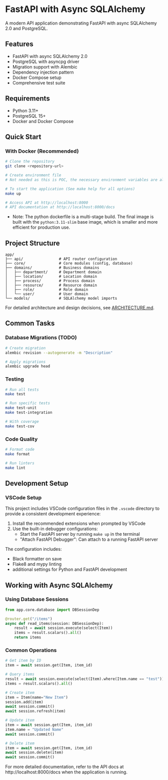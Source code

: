 # FastAPI with Async SQLAlchemy

A modern API application demonstrating FastAPI with async SQLAlchemy 2.0 and PostgreSQL.

## Features

- FastAPI with async SQLAlchemy 2.0
- PostgreSQL with asyncpg driver
- Migration support with Alembic
- Dependency injection pattern
- Docker Compose setup
- Comprehensive test suite

## Requirements

- Python 3.11+
- PostgreSQL 15+
- Docker and Docker Compose

## Quick Start

### With Docker (Recommended)

```bash
# Clone the repository
git clone <repository-url>

# Create environment file
# Not needed as this is POC, the necessary environment variables are already set in the docker-compose.yml file

# To start the application (See make help for all options)
make up

# Access API at http://localhost:8000
# API documentation at http://localhost:8000/docs
```

- Note: The python dockerfile is a multi-stage build. The final image is built with the `python:3.11-slim` base image, which is smaller and more efficient for production use.

## Project Structure

```
app/
├── api/                # API router configuration
├── core/               # Core modules (config, database)
├── domains/            # Business domains
│   ├── department/     # Department domain
│   ├── location/       # Location domain
│   ├── process/        # Process domain
│   ├── resource/       # Resource domain
│   ├── role/           # Role domain
│   └── user/           # User domain
└── models/             # SQLAlchemy model imports
```

For detailed architecture and design decisions, see [ARCHITECTURE.md](ARCHITECTURE.md).

## Common Tasks

### Database Migrations (TODO)

```bash
# Create migration
alembic revision --autogenerate -m "Description"

# Apply migrations
alembic upgrade head
```

### Testing

```bash
# Run all tests
make test

# Run specific tests
make test-unit
make test-integration

# With coverage
make test-cov
```

### Code Quality

```bash
# Format code
make format

# Run linters
make lint
```

## Development Setup

### VSCode Setup

This project includes VSCode configuration files in the `.vscode` directory to provide a consistent development experience:

1. Install the recommended extensions when prompted by VSCode
2. Use the built-in debugger configurations:
   - Start the FastAPI server by running `make up` in the terminal
   - "Attach FastAPI Debugger": Can attach to a running FastAPI server

The configuration includes:

- Black formatter on save
- Flake8 and mypy linting
- additional settings for Python and FastAPI development

## Working with Async SQLAlchemy

### Using Database Sessions

```python
from app.core.database import DBSessionDep

@router.get("/items")
async def read_items(session: DBSessionDep):
    result = await session.execute(select(Item))
    items = result.scalars().all()
    return items
```

### Common Operations

```python
# Get item by ID
item = await session.get(Item, item_id)

# Query items
result = await session.execute(select(Item).where(Item.name == "test"))
items = result.scalars().all()

# Create item
item = Item(name="New Item")
session.add(item)
await session.commit()
await session.refresh(item)

# Update item
item = await session.get(Item, item_id)
item.name = "Updated Name"
await session.commit()

# Delete item
item = await session.get(Item, item_id)
await session.delete(item)
await session.commit()
```

For more detailed documentation, refer to the API docs at http://localhost:8000/docs when the application is running.
